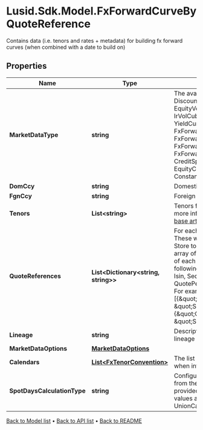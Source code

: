# Lusid.Sdk.Model.FxForwardCurveByQuoteReference
Contains data (i.e. tenors and rates + metadata) for building fx forward curves (when combined with a date to build on)

## Properties

Name | Type | Description | Notes
------------ | ------------- | ------------- | -------------
**MarketDataType** | **string** | The available values are: DiscountFactorCurveData, EquityVolSurfaceData, FxVolSurfaceData, IrVolCubeData, OpaqueMarketData, YieldCurveData, FxForwardCurveData, FxForwardPipsCurveData, FxForwardTenorCurveData, FxForwardTenorPipsCurveData, FxForwardCurveByQuoteReference, CreditSpreadCurveData, EquityCurveByPricesData, ConstantVolatilitySurface | 
**DomCcy** | **string** | Domestic currency of the fx forward | 
**FgnCcy** | **string** | Foreign currency of the fx forward | 
**Tenors** | **List&lt;string&gt;** | Tenors for which the forward rates apply. For more information on tenors, see [knowledge base article KA-02097](https://support.lusid.com/knowledgebase/article/KA-02097) | 
**QuoteReferences** | **List&lt;Dictionary&lt;string, string&gt;&gt;** | For each tenor, a collection of identifiers. These will be looked up in the LUSID Quote Store to resolve the actual rates. Accepts an array of Dictionary&lt;string, string&gt;. The keys of each dictionary must be chosen from the following enumeration: [LusidInstrumentId, Isin, Sedol, Cusip, ClientInternal, Figi, RIC, QuotePermId, REDCode, BBGId, ICECode]. For example:  \&quot;quoteReferences\&quot;: [{\&quot;ClientInternal\&quot;: \&quot;SomeIdentifierForFirstTenor\&quot;},{\&quot;ClientInternal\&quot;: \&quot;SomeIdentifierForSecondTenor\&quot;} | 
**Lineage** | **string** | Description of the complex market data&#39;s lineage e.g. &#39;FundAccountant_GreenQuality&#39;. | [optional] 
**MarketDataOptions** | [**MarketDataOptions**](MarketDataOptions.md) |  | [optional] 
**Calendars** | [**List&lt;FxTenorConvention&gt;**](FxTenorConvention.md) | The list of conventions that should be used when interpreting tenors as dates. | [optional] 
**SpotDaysCalculationType** | **string** | Configures how to calculate the spot date from the build date using the Calendars provided. Supported string (enumeration) values are: [ SingleCalendar, UnionCalendars ] | [optional] 

[Back to Model list](../README.md#documentation-for-models) &#8226; [Back to API list](../README.md#documentation-for-api-endpoints) &#8226; [Back to README](../README.md)

